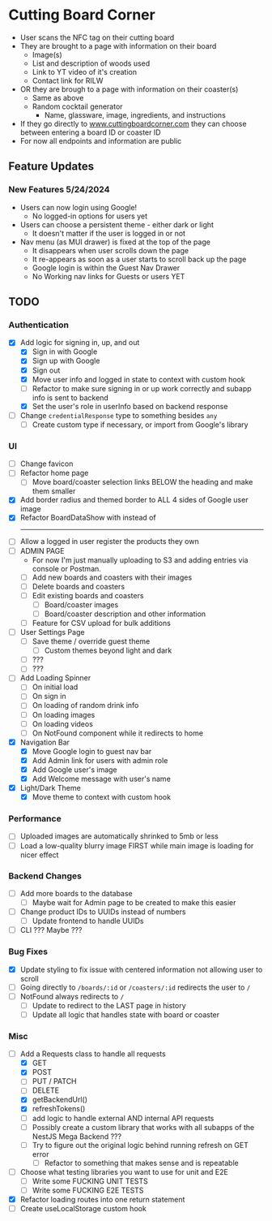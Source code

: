 # Cutting Board Corner

* User scans the NFC tag on their cutting board
* They are brought to a page with information on their board
  * Image(s)
  * List and description of woods used
  * Link to YT video of it's creation
  * Contact link for RILW
* OR they are brough to a page with information on their coaster(s)
  * Same as above
  * Random cocktail generator
    * Name, glassware, image, ingredients, and instructions
* If they go directly to www.cuttingboardcorner.com they can choose between entering a board ID or coaster ID
* For now all endpoints and information are public

## Feature Updates

### New Features 5/24/2024
* Users can now login using Google!
  * No logged-in options for users yet
* Users can choose a persistent theme - either dark or light
  * It doesn't matter if the user is logged in or not
* Nav menu (as MUI drawer) is fixed at the top of the page
  * It disappears when user scrolls down the page
  * It re-appears as soon as a user starts to scroll back up the page
  * Google login is within the Guest Nav Drawer
  * No Working nav links for Guests or users YET

## TODO

### Authentication
* [x] Add logic for signing in, up, and out
  * [x] Sign in with Google
  * [x] Sign up with Google
  * [x] Sign out
  * [x] Move user info and logged in state to context with custom hook
  * [ ] Refactor to make sure signing in or up work correctly and subapp info is sent to backend
  * [x] Set the user's role in userInfo based on backend response
* [ ] Change ```credentialResponse``` type to something besides ```any```
  * [ ] Create custom type if necessary, or import from Google's library

### UI
* [ ] Change favicon
* [ ] Refactor home page
  * [ ] Move board/coaster selection links BELOW the heading and make them smaller
* [x] Add border radius and themed border to ALL 4 sides of Google user image
* [x] Refactor BoardDataShow with <Divider /> instead of <hr />
* [ ] Allow a logged in user register the products they own
* [ ] ADMIN PAGE
  * For now I'm just manually uploading to S3 and adding entries via console or Postman.
  * [ ] Add new boards and coasters with their images
  * [ ] Delete boards and coasters
  * [ ] Edit existing boards and coasters
    * [ ] Board/coaster images
    * [ ] Board/coaster description and other information
  * [ ] Feature for CSV upload for bulk additions
* [ ] User Settings Page
  * [ ] Save theme / override guest theme
    * [ ] Custom themes beyond light and dark
  * [ ]  ???
  * [ ]  ???
* [ ] Add Loading Spinner
  * [ ] On initial load
  * [ ] On sign in
  * [ ] On loading of random drink info
  * [ ] On loading images
  * [ ] On loading videos
  * [ ] On NotFound component while it redirects to home
* [x] Navigation Bar
  * [x] Move Google login to guest nav bar
  * [x] Add Admin link for users with admin role
  * [x] Add Google user's image
  * [x] Add Welcome message with user's name 
* [x] Light/Dark Theme
  * [x] Move theme to context with custom hook  

### Performance
* [ ] Uploaded images are automatically shrinked to 5mb or less
* [ ] Load a low-quality blurry image FIRST while main image is loading for nicer effect

### Backend Changes
* [ ] Add more boards to the database
  * [ ] Maybe wait for Admin page to be created to make this easier
* [ ] Change product IDs to UUIDs instead of numbers
  * [ ] Update frontend to handle UUIDs
* [ ] CLI ???  Maybe ???

### Bug Fixes
* [x] Update styling to fix issue with centered information not allowing user to scroll
* [ ] Going directly to ```/boards/:id``` or ```/coasters/:id``` redirects the user to ```/```
* [ ] NotFound always redirects to ```/```
  * [ ] Update to redirect to the LAST page in history
  * [ ] Update all logic that handles state with board or coaster

### Misc
* [ ] Add a Requests class to handle all requests
  * [x] GET
  * [x] POST
  * [ ] PUT / PATCH
  * [ ] DELETE
  * [x] getBackendUrl()
  * [x] refreshTokens()
  * [ ] add logic to handle external AND internal API requests
  * [ ] Possibly create a custom library that works with all subapps of the NestJS Mega Backend ???
  * [ ] Try to figure out the original logic behind running refresh on GET error
    * [ ] Refactor to something that makes sense and is repeatable
* [ ] Choose what testing libraries you want to use for unit and E2E
  * [ ] Write some FUCKING UNIT TESTS
  * [ ] Write some FUCKING E2E TESTS
* [x] Refactor loading routes into one return statement
* [ ] Create useLocalStorage custom hook